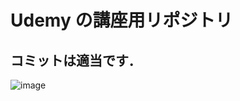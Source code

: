 # Udemy の講座用リポジトリ

## コミットは適当です．

![image](https://github.com/user-attachments/assets/0c25a490-7a11-49d8-9c6b-a31784c4c672)
